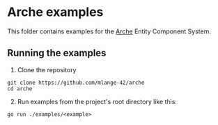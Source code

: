 # Arche examples

This folder contains examples for the [Arche](https://github.com/mlange-42/arche) Entity Component System.

## Running the examples

1. Clone the repository

```
git clone https://github.com/mlange-42/arche
cd arche
```

2. Run examples from the project's root directory like this:

```
go run ./examples/<example>
```
